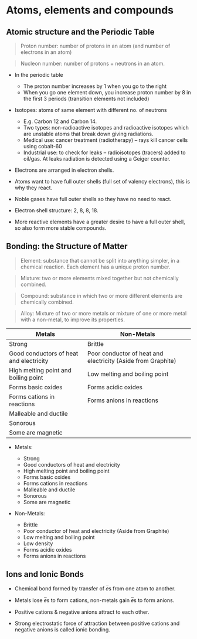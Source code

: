 # Atoms, elements and compounds

## Atomic structure and the Periodic Table

> Proton number: number of protons in an atom (and number of electrons in an atom)

> Nucleon number: number of protons + neutrons in an atom.

- In the periodic table
  - The proton number increases by 1 when you go to the right
  - When you go one element down, you increase proton number by 8 in the first 3 periods (transition elements not included)

- Isotopes: atoms of same element with different no. of neutrons 
  - E.g. Carbon 12 and Carbon 14.
  - Two types: non-radioactive isotopes and radioactive isotopes which are unstable atoms that break down giving radiations.
  - Medical use: cancer treatment (radiotherapy) – rays kill cancer cells using cobalt-60
  - Industrial use: to check for leaks – radioisotopes (tracers) added to oil/gas. At leaks radiation is detected using a Geiger counter.

- Electrons are arranged in electron shells. 
- Atoms want to have full outer shells (full set of valency electrons), this is why they react.
- Noble gases have full outer shells so they have no need to react. 
- Electron shell structure: 2, 8, 8, 18. 
- More reactive elements have a greater desire to have a full outer shell, so also form more stable compounds.

## Bonding: the Structure of Matter

> Element: substance that cannot be split into anything simpler, in a chemical reaction. Each element has a unique proton number.

> Mixture: two or more elements mixed together but not chemically combined.

> Compound: substance in which two or more different elements are chemically combined.

> Alloy: Mixture of two or more metals or mixture of one or more metal with a non-metal, to improve its properties.


Metals | Non-Metals
------------ | -------------
Strong | Brittle
Good conductors of heat and electricity | Poor conductor of heat and electricity (Aside from Graphite)
High melting point and boiling point | Low melting and boiling point
Forms basic oxides | Forms acidic oxides
Forms cations in reactions | Forms anions in reactions
Malleable and ductile |
Sonorous |
Some are magnetic |


- Metals:
  - Strong
  - Good conductors of heat and electricity
  - High melting point and boiling point
  - Forms basic oxides
  - Forms cations in reactions
  - Malleable and ductile
  - Sonorous
  - Some are magnetic

- Non-Metals:
  - Brittle
  - Poor conductor of heat and electricity (Aside from Graphite)
  - Low melting and boiling point
  - Low density
  - Forms acidic oxides
  - Forms anions in reactions


## Ions and Ionic Bonds

- Chemical bond formed by transfer of 𝑒̅s from one atom to another.

- Metals lose 𝑒̅s to form cations, non-metals gain 𝑒̅s to form anions.

- Positive cations & negative anions attract to each other.

- Strong electrostatic force of attraction between positive cations and negative anions is called ionic bonding.










